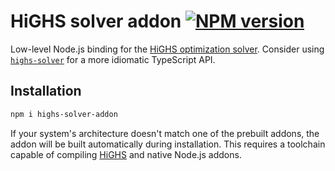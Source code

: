 # HiGHS solver addon [![NPM version](https://img.shields.io/npm/v/highs-solver-addon.svg)](https://www.npmjs.com/package/highs-solver-addon)

Low-level Node.js binding for the [HiGHS optimization solver][highs]. Consider
using [`highs-solver`](/packages/highs-solver) for a more idiomatic TypeScript
API.

## Installation

```sh
npm i highs-solver-addon
```

If your system's architecture doesn't match one of the prebuilt addons, the
addon will be built automatically during installation. This requires a toolchain
capable of compiling [HiGHS][highs] and native Node.js addons.

[highs]: https://github.com/ERGO-COde/HiGHS
